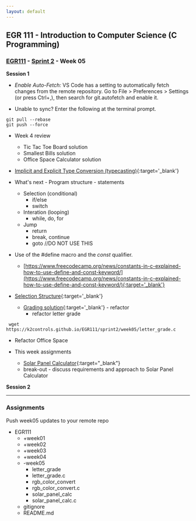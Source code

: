 ```yaml
---
layout: default
---
```


## EGR 111 - Introduction to Computer Science (C Programming)

### [EGR111](../../) - [Sprint 2](../) - Week 05

**Session 1**

- *Enable Auto-Fetch:* VS Code has a setting to automatically fetch changes from the remote repository. Go to File > Preferences > Settings (or press Ctrl+,), then search for git.autofetch and enable it.

- Unable to sync? Enter the following at the terminal prompt.

```console
git pull --rebase
git push --force
```

- Week 4 review
  - Tic Tac Toe Board solution
  - Smallest Bills solution
  - Office Space Calculator solution

- [Implicit and Explicit Type Conversion (typecasting)](https://www.guru99.com/c-type-casting.html){:target='_blank'}

- What's next - Program structure - statements
  - Selection (conditional)
    - if/else
    - switch
  - Interation (looping)
    - while, do, for
  - Jump
    - return
    - break, continue
    - goto  //DO NOT USE THIS

- Use of the #define macro and the *const* qualifier.
  - [https://www.freecodecamp.org/news/constants-in-c-explained-how-to-use-define-and-const-keyword/](https://www.freecodecamp.org/news/constants-in-c-explained-how-to-use-define-and-const-keyword/){:target='_blank'}

- [Selection Structure](https://www.log2base2.com/C/control/if-statement-in-c.html){:target='_blank'}

  - [Grading solution](https://www.log2base2.com/C/control/nested-if-else-statement-in-c.html){:target='_blank'} - refactor
       - refactor letter grade

```
 wget https://k2controls.github.io/EGR111/sprint2/week05/letter_grade.c
```

  - Refactor Office Space

- This week assignments
  - [Solar Panel Calculator](SolarPanelCalculator.pdf){:target="_blank"}
  - break-out - discuss requirements and approach to Solar Panel Calculator


**Session 2**

---

### Assignments 
Push week05 updates to your remote repo
  - EGR111
    - +week01
    - +week02
    - +week03
    - +week04
    - -week05
      - letter_grade
      - letter_grade.c
      - rgb_color_convert
      - rgb_color_convert.c
      - solar_panel_calc
      - solar_panel_calc.c
    - gitignore
    - README.md






